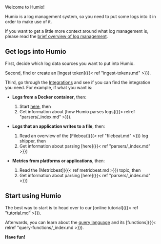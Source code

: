 
Welcome to Humio!

Humio is a log management system, so you need to put some logs
into it in order to make use of it.

If you want to get a little more context around what log management is,
please read the [brief overview of log management](log-management-overview.md).

## Get logs into Humio

First, decide which log data sources you want to put into Humio.

Second, find or create an [ingest token]({{< ref "ingest-tokens.md" >}}).

Third, go through the [Integrations](index.md#integrations) and see if you
can find the integration you need. For example, if what you want is:

* **Logs from a Docker container**, then:
    1. Start [here](integrations/platforms/docker.md), then
    2. Get information about [how Humio parses logs]({{< relref "parsers/_index.md" >}}).

* **Logs that an application writes to a file**, then:
    1. Read an overview of the [Filebeat]({{< ref "filebeat.md" >}}) log shipper, then
    2. Get information about parsing [here]({{< ref "parsers/_index.md" >}})

* **Metrics from platforms or applications**, then:
    1. Read the [Metricbeat]({{< ref metricbeat.md >}}) topic, then
    2. Get information about parsing [here]({{< ref "parsers/_index.md" >}})


## Start using Humio

The best way to start is to head
over to our [online tutorial]({{< ref "tutorial.md" >}}).

Afterwards, you can learn about the [query language](/searching_logs/query_language/) and its
[functions]({{< relref "query-functions/_index.md >}}).


**Have fun!**
